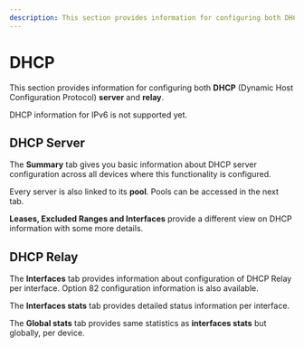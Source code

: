 ```yaml
---
description: This section provides information for configuring both DHCP (Dynamic Host Configuration Protocol) server and relay. 
---
```


# DHCP

This section provides information for configuring both **DHCP** (Dynamic Host Configuration Protocol) **server** and **relay**.

DHCP information for IPv6 is not supported yet.

## DHCP Server

The **Summary** tab gives you basic information about DHCP server configuration across all devices where this functionality is configured.

Every server is also linked to its **pool**. Pools can be accessed in the next tab.

**Leases, Excluded Ranges and Interfaces** provide a different view on DHCP information with some more details.

## DHCP Relay

The **Interfaces** tab provides information about configuration of DHCP Relay per interface. Option 82 configuration information is also available.

The **Interfaces stats** tab provides detailed status information per interface.

The **Global stats** tab provides same statistics as **interfaces stats** but globally, per device.
